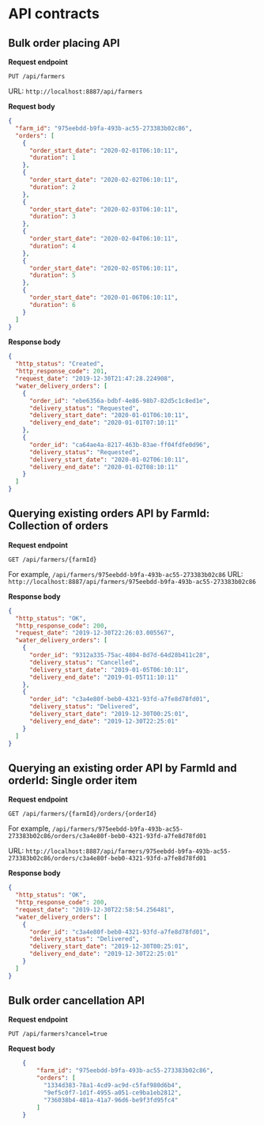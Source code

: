 # API contracts


## Bulk order placing API

__Request endpoint__

`PUT /api/farmers`
     
URL: `http://localhost:8887/api/farmers`

__Request body__

```json
{
  "farm_id": "975eebdd-b9fa-493b-ac55-273383b02c86",
  "orders": [
    {
      "order_start_date": "2020-02-01T06:10:11",
      "duration": 1
    },
    {
      "order_start_date": "2020-02-02T06:10:11",
      "duration": 2
    },
    {
      "order_start_date": "2020-02-03T06:10:11",
      "duration": 3
    },
    {
      "order_start_date": "2020-02-04T06:10:11",
      "duration": 4
    },
    {
      "order_start_date": "2020-02-05T06:10:11",
      "duration": 5
    },
    {
      "order_start_date": "2020-01-06T06:10:11",
      "duration": 6
    }
  ]
}
```
__Response body__

```json
{
  "http_status": "Created",
  "http_response_code": 201,
  "request_date": "2019-12-30T21:47:28.224908",
  "water_delivery_orders": [
    {
      "order_id": "ebe6356a-bdbf-4e86-98b7-82d5c1c8ed1e",
      "delivery_status": "Requested",
      "delivery_start_date": "2020-01-01T06:10:11",
      "delivery_end_date": "2020-01-01T07:10:11"
    },
    {
      "order_id": "ca64ae4a-8217-463b-83ae-ff04fdfe0d96",
      "delivery_status": "Requested",
      "delivery_start_date": "2020-01-02T06:10:11",
      "delivery_end_date": "2020-01-02T08:10:11"
    }
  ]
}
```

## Querying existing orders API by FarmId: Collection of orders

__Request endpoint__

`GET /api/farmers/{farmId}`

For example, `/api/farmers/975eebdd-b9fa-493b-ac55-273383b02c86`
URL: `http://localhost:8887/api/farmers/975eebdd-b9fa-493b-ac55-273383b02c86`

__Response body__

```json
{
  "http_status": "OK",
  "http_response_code": 200,
  "request_date": "2019-12-30T22:26:03.005567",
  "water_delivery_orders": [
    {
      "order_id": "9312a335-75ac-4804-8d7d-64d28b411c28",
      "delivery_status": "Cancelled",
      "delivery_start_date": "2019-01-05T06:10:11",
      "delivery_end_date": "2019-01-05T11:10:11"
    },
    {
      "order_id": "c3a4e80f-beb0-4321-93fd-a7fe8d78fd01",
      "delivery_status": "Delivered",
      "delivery_start_date": "2019-12-30T00:25:01",
      "delivery_end_date": "2019-12-30T22:25:01"
    }
  ]
}
```

## Querying an existing order API by FarmId and orderId: Single order item

__Request endpoint__

`GET /api/farmers/{farmId}/orders/{orderId}`

For example, `/api/farmers/975eebdd-b9fa-493b-ac55-273383b02c86/orders/c3a4e80f-beb0-4321-93fd-a7fe8d78fd01`

URL: `http://localhost:8887/api/farmers/975eebdd-b9fa-493b-ac55-273383b02c86/orders/c3a4e80f-beb0-4321-93fd-a7fe8d78fd01`

__Response body__

```json
{
  "http_status": "OK",
  "http_response_code": 200,
  "request_date": "2019-12-30T22:58:54.256481",
  "water_delivery_orders": [
    {
      "order_id": "c3a4e80f-beb0-4321-93fd-a7fe8d78fd01",
      "delivery_status": "Delivered",
      "delivery_start_date": "2019-12-30T00:25:01",
      "delivery_end_date": "2019-12-30T22:25:01"
    }
  ]
}
```

## Bulk order cancellation API

__Request endpoint__

`PUT /api/farmers?cancel=true`

__Request body__

```json
    {
        "farm_id": "975eebdd-b9fa-493b-ac55-273383b02c86",
        "orders": [
          "1334d383-78a1-4cd9-ac9d-c5faf980d6b4", 
          "9ef5c0f7-1d1f-4955-a051-ce9ba1eb2812", 
          "736038b4-481a-41a7-96d6-be9f3fd95fc4"
        ]
    }
```

